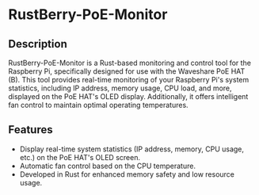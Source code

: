 # RustBerry-PoE-Monitor

## Description

RustBerry-PoE-Monitor is a Rust-based monitoring and control tool for the Raspberry Pi, specifically designed for use with the Waveshare PoE HAT (B). This tool provides real-time monitoring of your Raspberry Pi's system statistics, including IP address, memory usage, CPU load, and more, displayed on the PoE HAT's OLED display. Additionally, it offers intelligent fan control to maintain optimal operating temperatures.

## Features

- Display real-time system statistics (IP address, memory, CPU usage, etc.) on the PoE HAT's OLED screen.
- Automatic fan control based on the CPU temperature.
- Developed in Rust for enhanced memory safety and low resource usage.
